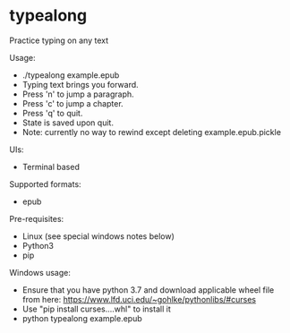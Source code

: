 # typealong
Practice typing on any text

Usage:
* ./typealong example.epub
* Typing text brings you forward.
* Press 'n' to jump a paragraph.
* Press 'c' to jump a chapter.
* Press 'q' to quit.
* State is saved upon quit.
* Note: currently no way to rewind except deleting example.epub.pickle

UIs:
* Terminal based

Supported formats:
* epub

Pre-requisites:
* Linux (see special windows notes below)
* Python3
* pip

Windows usage:
* Ensure that you have python 3.7 and download applicable wheel file from here: https://www.lfd.uci.edu/~gohlke/pythonlibs/#curses
* Use "pip install curses....whl" to install it
* python typealong example.epub
